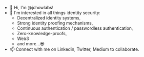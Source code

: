 - 👋 Hi, I’m @jchowlabs!
- 👀 I'm interested in all things identity security:
   - Decentralized identity systems,
   - Strong identity proofing mechanisms,
   - Continuous authentication / passwordless authentication,
   - Zero-knowledge-proofs, 
   - Web3
   - and more...:sunglasses:
- 📫 Connect with me on Linkedin, Twitter, Medium to collaborate.

